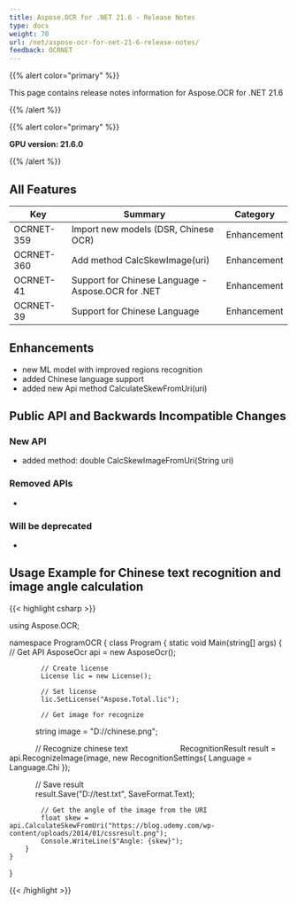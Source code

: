 ```yaml
---
title: Aspose.OCR for .NET 21.6 - Release Notes
type: docs
weight: 70
url: /net/aspose-ocr-for-net-21-6-release-notes/
feedback: OCRNET
---
```


{{% alert color="primary" %}}

This page contains release notes information for Aspose.OCR for .NET 21.6

{{% /alert %}}

{{% alert color="primary" %}}

**GPU version: 21.6.0**

{{% /alert %}}

## All Features

|Key|Summary|Category|
|---|---|---|
|OCRNET-359| Import new models (DSR, Chinese OCR) |Enhancement|
|OCRNET-360| Add method CalcSkewImage(uri) |Enhancement|
|OCRNET-41 | Support for Chinese Language - Aspose.OCR for .NET |Enhancement|
|OCRNET-39 | Support for Chinese Language |Enhancement|


## Enhancements

- new ML model with improved regions recognition
- added Chinese language support
- added new Api method CalculateSkewFromUri(uri)


## Public API and Backwards Incompatible Changes

### New API

-  added method: double CalcSkewImageFromUri(String uri)

### Removed APIs

-  

### Will be deprecated

-

## Usage Example for Chinese text recognition and image angle calculation

{{< highlight csharp >}}


using Aspose.OCR;

namespace ProgramOCR
{
    class Program
    {
        static void Main(string[] args)
        {
            // Get API
            AsposeOcr api = new AsposeOcr();

            // Create license
            License lic = new License();

            // Set license 
            lic.SetLicense("Aspose.Total.lic");

            // Get image for recognize
            string image = "D://chinese.png";

            // Recognize chinese text           
            RecognitionResult result = api.RecognizeImage(image, new RecognitionSettings{ Language = Language.Chi });

            // Save result		
            result.Save("D://test.txt", SaveFormat.Text);

			// Get the angle of the image from the URI
			float skew = api.CalculateSkewFromUri("https://blog.udemy.com/wp-content/uploads/2014/01/cssresult.png");
			Console.WriteLine($"Angle: {skew}");
        }
    }
}
	
{{< /highlight >}}
